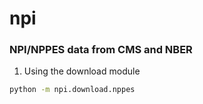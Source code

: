 # npi
### NPI/NPPES data from CMS and NBER



1. Using the download module

```bash
python -m npi.download.nppes
```
